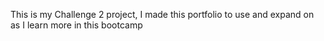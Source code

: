 This is my Challenge 2 project, I made this portfolio to use and expand on as I learn more in this bootcamp
